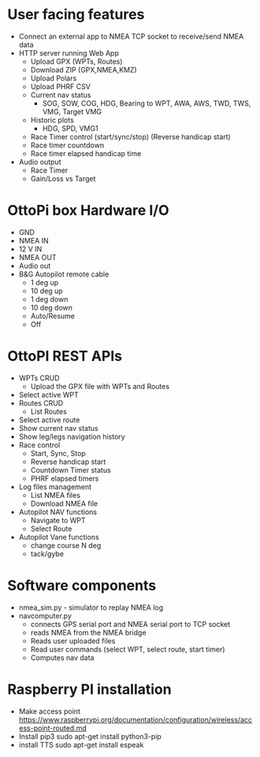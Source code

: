 # User facing features

* Connect an external app to NMEA TCP socket to receive/send NMEA data 
* HTTP server running Web App
  * Upload GPX (WPTs, Routes)
  * Download ZIP (GPX,NMEA,KMZ)
  * Upload Polars 
  * Upload PHRF CSV
  * Current nav status
    * SOG, SOW, COG, HDG, Bearing to WPT, AWA, AWS, TWD, TWS, VMG, Target VMG
  * Historic plots
    * HDG, SPD, VMG1
  * Race Timer control (start/sync/stop) (Reverse handicap start)
  * Race timer countdown 
  * Race timer elapsed handicap time
* Audio output 
  * Race Timer 
  * Gain/Loss vs Target
    
# OttoPi box Hardware I/O
* GND
* NMEA IN
* 12 V IN
* NMEA OUT
* Audio out
* B&G Autopilot remote cable
  * 1 deg up
  * 10 deg up 
  * 1 deg down 
  * 10 deg down 
  * Auto/Resume
  * Off
    
# OttoPI REST APIs
* WPTs CRUD
  * Upload the GPX file with WPTs and Routes
* Select active WPT
* Routes CRUD
  * List Routes
* Select active route
* Show current nav status 
* Show leg/legs navigation history 
* Race control 
  * Start, Sync, Stop
  * Reverse handicap start
  * Countdown Timer status
  * PHRF elapsed timers 
* Log files management 
  * List NMEA files
  * Download NMEA file
* Autopilot NAV functions
  * Navigate to WPT
  * Select Route
* Autopilot Vane functions
  * change course N deg 
  * tack/gybe 


# Software components 
* nmea_sim.py - simulator to replay NMEA log
* navcomputer.py
  * connects GPS serial port and NMEA serial port to TCP socket
  * reads NMEA from the NMEA bridge 
  * Reads user uploaded files 
  * Read user commands (select WPT, select route, start timer)
  * Computes nav data

# Raspberry PI installation 
* Make access point https://www.raspberrypi.org/documentation/configuration/wireless/access-point-routed.md
* Install pip3 sudo apt-get install python3-pip
* install TTS sudo apt-get install espeak
